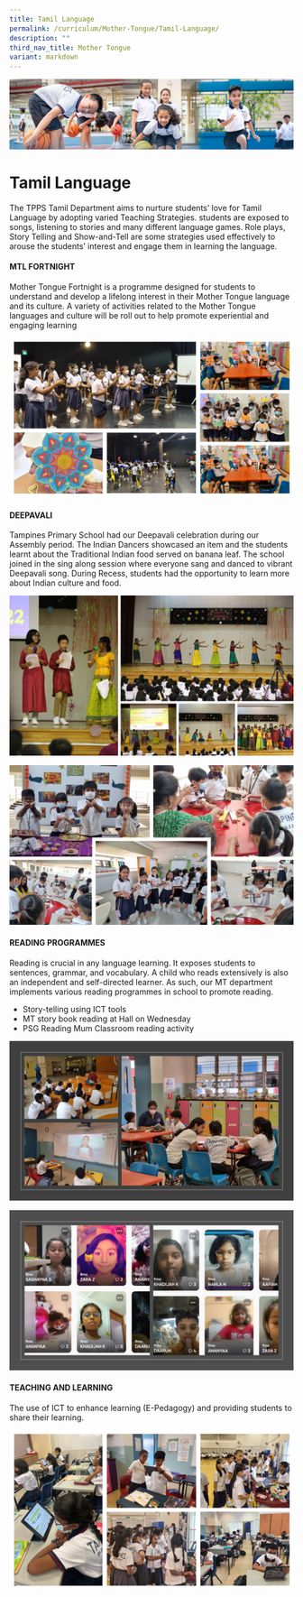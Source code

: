 ```yaml
---
title: Tamil Language
permalink: /curriculum/Mother-Tongue/Tamil-Language/
description: ""
third_nav_title: Mother Tongue
variant: markdown
---
```

![](/images/Our%20Learning%20Experiences.jpg)


Tamil Language
==============

The TPPS Tamil Department aims to nurture students’ love for Tamil Language by adopting varied Teaching Strategies. students are exposed to songs, listening to stories and many different language games. Role plays, Story Telling and Show-and-Tell are some strategies used effectively to arouse the students’ interest and engage them in learning the language.

#### MTL FORTNIGHT
Mother Tongue Fortnight is a programme designed for students to understand and develop a lifelong interest in their Mother Tongue language and its culture. A variety of activities related to the Mother Tongue languages and culture will be roll out to help promote experiential and engaging learning

![](/images/MT_Fortnight_TL.jpg)

#### DEEPAVALI
Tampines Primary School had our Deepavali celebration during our Assembly period. The Indian Dancers showcased an item and the students learnt about the Traditional Indian food served on banana leaf. The school joined in the sing along session where everyone sang and danced to vibrant Deepavali song. During Recess, students had the opportunity to learn more about Indian culture and food.  

![](/images/Deepavali_Concert.jpg)

![](/images/Deepavali_Activity.jpg)

#### READING PROGRAMMES
Reading is crucial in any language learning. It exposes students to sentences, grammar, and vocabulary. A child who reads extensively is also an independent and self-directed learner. As such, our MT department implements various reading programmes in school to promote reading.
* Story-telling using ICT tools
* MT story book reading at Hall on Wednesday
* PSG Reading Mum Classroom reading activity

![](/images/reading_prog1.JPG)

![](/images/reading_prog2.JPG)

#### TEACHING AND LEARNING

The use of ICT to enhance learning (E-Pedagogy) and providing students to share their learning.

![](/images/T_L_TL.jpg)
